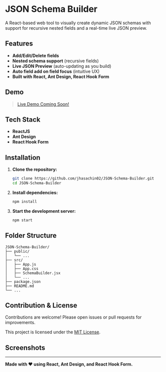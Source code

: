 # JSON Schema Builder

A React-based web tool to visually create dynamic JSON schemas with support for recursive nested fields and a real-time live JSON preview.

## Features

- **Add/Edit/Delete fields**
- **Nested schema support** (recursive fields)
- **Live JSON Preview** (auto-updating as you build)
- **Auto field add on field focus** (intuitive UX)
- **Built with React, Ant Design, React Hook Form**

## Demo

> [Live Demo Coming Soon!](#) <!-- Add your Vercel/Netlify link here after deployment -->

## Tech Stack

- **ReactJS**
- **Ant Design**
- **React Hook Form**

## Installation

1. **Clone the repository:**
   ```bash
   git clone https://github.com/jhasachin02/JSON-Schema-Builder.git
   cd JSON-Schema-Builder
   ```
2. **Install dependencies:**
   ```bash
   npm install
   ```
3. **Start the development server:**
   ```bash
   npm start
   ```

## Folder Structure

```
JSON-Schema-Builder/
├── public/
│   └── ...
├── src/
│   ├── App.js
│   ├── App.css
│   ├── SchemaBuilder.jsx
│   └── ...
├── package.json
├── README.md
└── ...
```

## Contribution & License

Contributions are welcome! Please open issues or pull requests for improvements.

This project is licensed under the [MIT License](LICENSE).

## Screenshots

<!-- Add screenshots here after deployment -->

---

**Made with ❤️ using React, Ant Design, and React Hook Form.**

